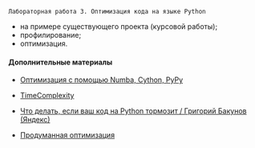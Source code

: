 `Лабораторная работа 3. Оптимизация кода на языке Python`

- на примере существующего проекта (курсовой работы);
- профилирование;
- оптимизация.

#### Дополнительные материалы

- [Оптимизация с помощью Numba, Cython, PyPy](https://github.com/dm-fedorov/pm3sem/blob/master/High-Performance%20Computing.ipynb)

- [TimeComplexity](https://wiki.python.org/moin/TimeComplexity)

- [Что делать, если ваш код на Python тормозит / Григорий Бакунов (Яндекс)](https://www.youtube.com/watch?time_continue=1042&v=77B2-Pk1fls)

- [Продуманная оптимизация](http://optimization.guide/)